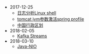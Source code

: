 - 2017-12-25
  - [日志分析Linux shell](./shell/日志分析Linux-Shell.md)
  - [tomcat jvm参数激活spring profile](./java/tomcat-jvm参数激活spring-profile.md)
  - [中国行政区划](./china/中国行政区划.md)
- 2018-02-05
  - [Kafka Streams](./Kafka/Kafka-Streams/)
- 2018-03-10
  - [Java-NIO](./Java-SE/NIO/)
